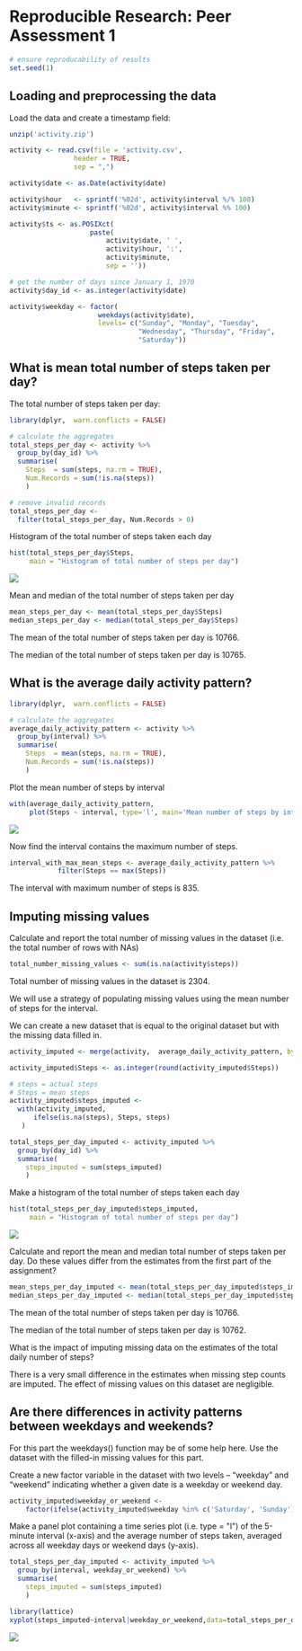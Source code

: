 # Reproducible Research: Peer Assessment 1


```r
# ensure reproducability of results
set.seed(1)
```

## Loading and preprocessing the data

Load the data and create a timestamp field:


```r
unzip('activity.zip')

activity <- read.csv(file = 'activity.csv',
                header = TRUE,
                sep = ",")

activity$date <- as.Date(activity$date)

activity$hour   <- sprintf('%02d', activity$interval %/% 100)
activity$minute <- sprintf('%02d', activity$interval %% 100)

activity$ts <- as.POSIXct(
                    paste(
                        activity$date, ' ', 
                        activity$hour, ':', 
                        activity$minute,
                        sep = ''))

# get the number of days since January 1, 1970
activity$day_id <- as.integer(activity$date)

activity$weekday <- factor(
                      weekdays(activity$date),
                      levels= c("Sunday", "Monday", "Tuesday", 
                                "Wednesday", "Thursday", "Friday", 
                                "Saturday"))
```

## What is mean total number of steps taken per day?

The total number of steps taken per day:


```r
library(dplyr,  warn.conflicts = FALSE)

# calculate the aggregates
total_steps_per_day <- activity %>% 
  group_by(day_id) %>% 
  summarise(
    Steps  = sum(steps, na.rm = TRUE),
    Num.Records = sum(!is.na(steps))
    )

# remove invalid records
total_steps_per_day <-
  filter(total_steps_per_day, Num.Records > 0)
```

Histogram of the total number of steps taken each day


```r
hist(total_steps_per_day$Steps, 
     main = "Histogram of total number of steps per day")
```

![](PA1_template_files/figure-html/hist_total_steps_per_day-1.png)<!-- -->

Mean and median of the total number of steps taken per day


```r
mean_steps_per_day <- mean(total_steps_per_day$Steps)
median_steps_per_day <- median(total_steps_per_day$Steps)
```

The mean of the total number of steps taken per day is 
  10766.

The median of the total number of steps taken per day is 
  10765.


## What is the average daily activity pattern?


```r
library(dplyr,  warn.conflicts = FALSE)

# calculate the aggregates
average_daily_activity_pattern <- activity %>% 
  group_by(interval) %>% 
  summarise(
    Steps  = mean(steps, na.rm = TRUE),
    Num.Records = sum(!is.na(steps))
    )
```

Plot the mean number of steps by interval


```r
with(average_daily_activity_pattern,  
     plot(Steps ~ interval, type='l', main='Mean number of steps by interval'))
```

![](PA1_template_files/figure-html/unnamed-chunk-1-1.png)<!-- -->

Now find the interval contains the maximum number of steps.


```r
interval_with_max_mean_steps <- average_daily_activity_pattern %>%
            filter(Steps == max(Steps))
```

The interval with maximum number of steps is 835.

## Imputing missing values

Calculate and report the total number of missing values in the dataset (i.e. the total number of rows with NAs)


```r
total_number_missing_values <- sum(is.na(activity$steps))
```

Total number of missing values in the dataset is 2304.

We will use a strategy of populating missing values using the mean number of steps for the interval.  

We can create a new dataset that is equal to the original dataset but with the missing data filled in.


```r
activity_imputed <- merge(activity,  average_daily_activity_pattern, by = 'interval')

activity_imputed$Steps <- as.integer(round(activity_imputed$Steps))

# steps = actual steps
# Steps = mean steps
activity_imputed$steps_imputed <- 
  with(activity_imputed, 
      ifelse(is.na(steps), Steps, steps)
   )

total_steps_per_day_imputed <- activity_imputed %>% 
  group_by(day_id) %>% 
  summarise(
    steps_imputed = sum(steps_imputed)
    )
```

Make a histogram of the total number of steps taken each day


```r
hist(total_steps_per_day_imputed$steps_imputed, 
     main = "Histogram of total number of steps per day")
```

![](PA1_template_files/figure-html/hist_total_steps_per_day_inputed-1.png)<!-- -->

Calculate and report the mean and median total number of steps taken per day. Do these values differ from the estimates from the first part of the assignment? 


```r
mean_steps_per_day_imputed <- mean(total_steps_per_day_imputed$steps_imputed)
median_steps_per_day_imputed <- median(total_steps_per_day_imputed$steps_imputed)
```

The mean of the total number of steps taken per day is 
  10766.

The median of the total number of steps taken per day is 
  10762.

What is the impact of imputing missing data on the estimates of the total daily number of steps?

There is a very small difference in the estimates when missing step counts are imputed.  The effect of missing values on this dataset are negligible.

## Are there differences in activity patterns between weekdays and weekends?

For this part the weekdays() function may be of some help here. Use the dataset with the filled-in missing values for this part.

Create a new factor variable in the dataset with two levels – “weekday” and “weekend” indicating whether a given date is a weekday or weekend day.


```r
activity_imputed$weekday_or_weekend <- 
    factor(ifelse(activity_imputed$weekday %in% c('Saturday', 'Sunday'), 'Weekend', 'Weekday')) 
```
    
Make a panel plot containing a time series plot (i.e. type = "l") of the 5-minute interval (x-axis) and the average number of steps taken, averaged across all weekday days or weekend days (y-axis).


```r
total_steps_per_day_imputed <- activity_imputed %>% 
  group_by(interval, weekday_or_weekend) %>% 
  summarise(
    steps_imputed = sum(steps_imputed)
    )

library(lattice)
xyplot(steps_imputed~interval|weekday_or_weekend,data=total_steps_per_day_imputed,type="l",layout=c(1,2))
```

![](PA1_template_files/figure-html/panel_plot-1.png)<!-- -->
